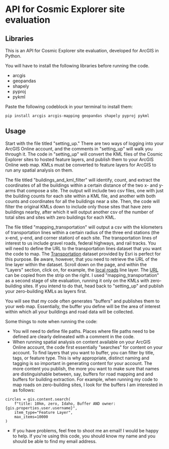 # API for Cosmic Explorer site evaluation

## Libraries

This is an API for Cosmic Explorer site evaluation, developed for ArcGIS in Python. 

You will have to install the following libraries before running the code. 
- arcgis
- geopandas
- shapely
- pyproj
- pykml

Paste the following codeblock in your terminal to install them:
```
pip install arcgis arcgis-mapping geopandas shapely pyproj pykml
```

## Usage

Start with the file titled "setting_up." There are two ways of logging into your ArcGIS Online account, and the comments in "setting_up" will walk you through it. The code in "setting_up" will convert the KML files of the Cosmic Explorer sites to hosted feature layers, and publish them to your ArcGIS Online web map. KMLs must be converted to feature layers for ArcGIS to run any spatial analysis on them.

The file titled "buildings_and_kml_filter" will identify, count, and extract the coordinates of all the buildings within a certain distance of the two x- and y-arms that compose a site. The output will include two csv files, one with just the building counts for each site within a KML file, and another with both counts and coordinates for all the buildings near a site. Then, the code will filter the original KMLs down to include only those sites that have zero buildings nearby, after which it will output another csv of the number of total sites and sites with zero buildings for each KML.

The file titled "mapping_transportation" will output a csv with the kilometers of transportation lines within a certain radius of the three end stations (the x-end, y-end, and corner station) of each site. The transportation lines of interest to us include gravel roads, federal highways, and rail tracks. You will need to define the URL to the transportation lines dataset that you want the code to map. The [Transportation](https://www.arcgis.com/home/item.html?id=f42ecc08a3634182b8678514af35fac3) dataset provided by Esri is perfect for this purpose. Be aware, however, that you need to retrieve the URL of the line layer within the dataset. Scroll down on the page, and within the "Layers" section, click on, for example, the [local roads](https://www.arcgis.com/home/item.html?id=f42ecc08a3634182b8678514af35fac3&sublayer=8) line layer. The [URL](https://services2.arcgis.com/FiaPA4ga0iQKduv3/arcgis/rest/services/Transportation_v1/FeatureServer/8) can be copied from the strip on the right. I used "mapping_transportation" as a second stage of site evaluation, running it only on the KMLs with zero-building sites. If you intend to do that, head back to "setting_up" and publish your zero-building KMLs as layers first.

You will see that my code often generates "buffers" and publishes them to your web map. Essentially, the buffer you define will be the area of interest within which all your buildings and road data will be collected. 

Some things to note when running the code: 
- You will need to define file paths. Places where file paths need to be defined are clearly delineated with a comment in the code.
- When running spatial analysis on content available on your ArcGIS Online account, the code first essentially "searches" for content on your account. To find layers that you want to buffer, you can filter by title, tags, or feature type. This is why appropriate, distinct naming and tagging is so important in generating content for your account. The more content you publish, the more you want to make sure that names are distinguishable between, say, buffers for road mapping and and buffers for building extraction. For example, when running my code to map roads on zero-building sites, I look for the buffers I am interested in as follows:
```
circles = gis.content.search(
    f"title: 10km, zero, Idaho, Buffer AND owner:{gis.properties.user.username}",
    item_type="Feature Layer",
    max_items=10000
)
```
- If you have problems, feel free to shoot me an email! I would be happy to help. If you're using this code, you should know my name and you should be able to find my email address. 
